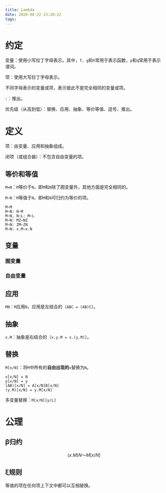 ```yaml
---
title: Lambda
date: 2020-08-22 23:28:22
tags:
---
```


# 约定

变量：使用小写拉丁字母表示。其中，`f`、`g`和`h`常用于表示函数，`p`和`q`常用于表示谓词。

项：使用大写拉丁字母表示。

不同字母表示的变量或项，表示彼此不是完全相同的变量或项。

`:`：推出。

优先级（从高到低）：替换、应用、抽象、等价等值、逗号、推出。

# 定义

项：由变量、应用和抽象组成。

闭项（或组合器）：不包含自由变量的项。

## 等价和等值

`M=N`：`M`等价于`N`，即`M`和`N`除了囿变量外，其他方面是完全相同的。

`M~N`：`M`等值于`N`，即`M`和`N`可归约为等价的项。

```
M~M
M~N: N~M
M~N, N~L: M~L
M~N: MZ~NZ
M~N: ZM~ZN
M~N: x.M~x.N
```

## 变量

### 囿变量

### 自由变量

## 应用

`MN`：`M`应用`N`，应用是左结合的（`ABC = (AB)C`）。

## 抽象

`x.M`：抽象是右结合的（`x.y.M = x.(y.M)`）。

## 替换

`M[x/N]`：将`M`中所有的**自由出现的**`x`替换为`N`。

```
x[x/N] = N
y[x/N] = y
(AB)[x/N] = A[x/N]B[x/N]
(y.M)[x/N] = y.M[x/N]
```

多变量替换：`M[x/N][y/L]`

# 公理

## β归约

$$
(x.M)N ～ M[x/N]
$$

## ξ规则

等值的项在任何项上下文中都可以互相替换。